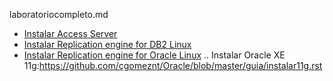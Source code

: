 laboratoriocompleto.md
* [Instalar Access Server](guia/accessserver.rst) 
* [Instalar Replication engine for DB2 Linux](guia/agentedb2.rst)
* [Instalar Replication engine for Oracle Linux](guia/agenteoracle.rst)
.. Instalar Oracle XE 11g:https://github.com/cgomeznt/Oracle/blob/master/guia/instalar11g.rst
